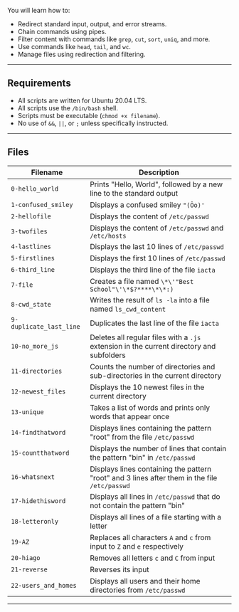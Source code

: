 You will learn how to:
- Redirect standard input, output, and error streams.
- Chain commands using pipes.
- Filter content with commands like `grep`, `cut`, `sort`, `uniq`, and more.
- Use commands like `head`, `tail`, and `wc`.
- Manage files using redirection and filtering.

---

## Requirements

- All scripts are written for Ubuntu 20.04 LTS.
- All scripts use the `/bin/bash` shell.
- Scripts must be executable (`chmod +x filename`).
- No use of `&&`, `||`, or `;` unless specifically instructed.

---

## Files

| Filename | Description |
|----------|-------------|
| `0-hello_world` | Prints "Hello, World", followed by a new line to the standard output |
| `1-confused_smiley` | Displays a confused smiley `"(Ôo)'` |
| `2-hellofile` | Displays the content of `/etc/passwd` |
| `3-twofiles` | Displays the content of `/etc/passwd` and `/etc/hosts` |
| `4-lastlines` | Displays the last 10 lines of `/etc/passwd` |
| `5-firstlines` | Displays the first 10 lines of `/etc/passwd` |
| `6-third_line` | Displays the third line of the file `iacta` |
| `7-file` | Creates a file named `\*\'"Best School"\'\*$?****\*\*:)` |
| `8-cwd_state` | Writes the result of `ls -la` into a file named `ls_cwd_content` |
| `9-duplicate_last_line` | Duplicates the last line of the file `iacta` |
| `10-no_more_js` | Deletes all regular files with a `.js` extension in the current directory and subfolders |
| `11-directories` | Counts the number of directories and sub-directories in the current directory |
| `12-newest_files` | Displays the 10 newest files in the current directory |
| `13-unique` | Takes a list of words and prints only words that appear once |
| `14-findthatword` | Displays lines containing the pattern "root" from the file `/etc/passwd` |
| `15-countthatword` | Displays the number of lines that contain the pattern "bin" in `/etc/passwd` |
| `16-whatsnext` | Displays lines containing the pattern "root" and 3 lines after them in the file `/etc/passwd` |
| `17-hidethisword` | Displays all lines in `/etc/passwd` that do not contain the pattern "bin" |
| `18-letteronly` | Displays all lines of a file starting with a letter |
| `19-AZ` | Replaces all characters `A` and `c` from input to `Z` and `e` respectively |
| `20-hiago` | Removes all letters `c` and `C` from input |
| `21-reverse` | Reverses its input |
| `22-users_and_homes` | Displays all users and their home directories from `/etc/passwd` |

---

